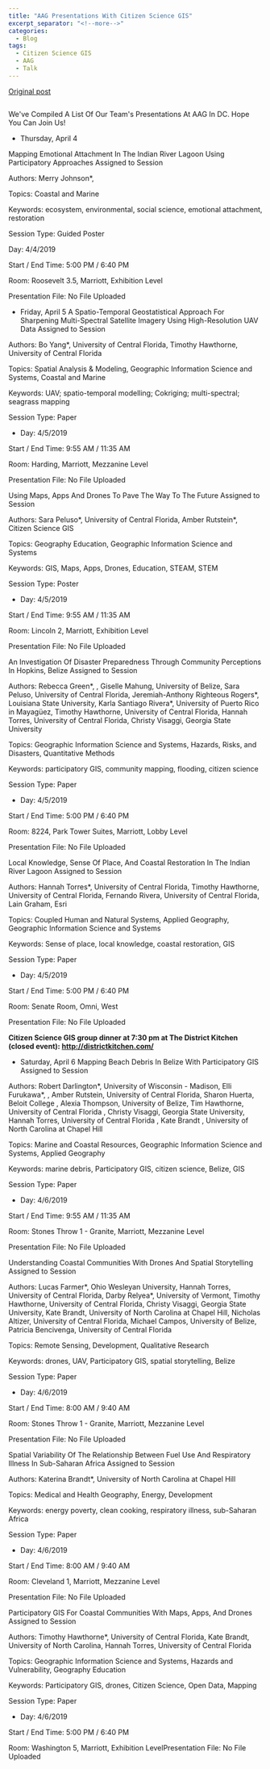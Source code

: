 ```yaml
---
title: "AAG Presentations With Citizen Science GIS"
excerpt_separator: "<!--more-->"
categories:
  - Blog
tags:
  - Citizen Science GIS
  - AAG
  - Talk
---
```

[Original post](https://www.citizensciencegis.org/blog/aag-presentations-with-citizen-science-gis)

<img src="{{ site.url }}{{ site.baseurl }}/assets/images/Posts/AAG.png" alt="">

We've Compiled A List Of Our Team's Presentations At AAG In DC. Hope You Can Join Us!


* Thursday, April 4

Mapping Emotional Attachment In The Indian River Lagoon Using Participatory Approaches
Assigned to Session

Authors: Merry Johnson*,

Topics: Coastal and Marine

Keywords: ecosystem, environmental, social science, emotional attachment, restoration

Session Type: Guided Poster

Day: 4/4/2019

Start / End Time: 5:00 PM / 6:40 PM

Room: Roosevelt 3.5, Marriott, Exhibition Level

Presentation File: No File Uploaded

* Friday, April 5
A Spatio-Temporal Geostatistical Approach For Sharpening Multi-Spectral Satellite Imagery Using High-Resolution UAV Data
Assigned to Session

Authors: Bo Yang*, University of Central Florida, Timothy Hawthorne, University of Central Florida

Topics: Spatial Analysis & Modeling, Geographic Information Science and Systems, Coastal and Marine

Keywords: UAV; spatio-temporal modelling; Cokriging; multi-spectral; seagrass mapping

Session Type: Paper

* Day: 4/5/2019

Start / End Time: 9:55 AM / 11:35 AM

Room: Harding, Marriott, Mezzanine Level

Presentation File: No File Uploaded

Using Maps, Apps And Drones To Pave The Way To The Future
Assigned to Session

Authors: Sara Peluso*, University of Central Florida, Amber Rutstein*, Citizen Science GIS

Topics: Geography Education, Geographic Information Science and Systems

Keywords: GIS, Maps, Apps, Drones, Education, STEAM, STEM

Session Type: Poster

* Day: 4/5/2019

Start / End Time: 9:55 AM / 11:35 AM

Room: Lincoln 2, Marriott, Exhibition Level

Presentation File: No File Uploaded

An Investigation Of Disaster Preparedness Through Community Perceptions In Hopkins, Belize
Assigned to Session

Authors: Rebecca Green*, , Giselle Mahung, University of Belize, Sara Peluso, University of Central Florida, Jeremiah-Anthony Righteous Rogers*, Louisiana State University, Karla Santiago Rivera*, University of Puerto Rico in Mayagüez, Timothy Hawthorne, University of Central Florida, Hannah Torres, University of Central Florida, Christy Visaggi, Georgia State University

Topics: Geographic Information Science and Systems, Hazards, Risks, and Disasters, Quantitative Methods

Keywords: participatory GIS, community mapping, flooding, citizen science

Session Type: Paper

* Day: 4/5/2019

Start / End Time: 5:00 PM / 6:40 PM

Room: 8224, Park Tower Suites, Marriott, Lobby Level

Presentation File: No File Uploaded

Local Knowledge, Sense Of Place, And Coastal Restoration In The Indian River Lagoon
Assigned to Session

Authors: Hannah Torres*, University of Central Florida, Timothy Hawthorne, University of Central Florida, Fernando Rivera, University of Central Florida, Lain Graham, Esri

Topics: Coupled Human and Natural Systems, Applied Geography, Geographic Information Science and Systems

Keywords: Sense of place, local knowledge, coastal restoration, GIS

Session Type: Paper

* Day: 4/5/2019

Start / End Time: 5:00 PM / 6:40 PM

Room: Senate Room, Omni, West

Presentation File: No File Uploaded

**Citizen Science GIS group dinner at 7:30 pm at The District Kitchen (closed event): http://districtkitchen.com/**

* Saturday, April 6
Mapping Beach Debris In Belize With Participatory GIS
Assigned to Session

Authors: Robert Darlington*, University of Wisconsin - Madison, Elli Furukawa*, , Amber Rutstein, University of Central Florida, Sharon Huerta, Beloit College , Alexia Thompson, University of Belize, Tim Hawthorne, University of Central Florida , Christy Visaggi, Georgia State University, Hannah Torres, University of Central Florida , Kate Brandt , University of North Carolina at Chapel Hill

Topics: Marine and Coastal Resources, Geographic Information Science and Systems, Applied Geography

Keywords: marine debris, Participatory GIS, citizen science, Belize, GIS

Session Type: Paper

* Day: 4/6/2019

Start / End Time: 9:55 AM / 11:35 AM

Room: Stones Throw 1 - Granite, Marriott, Mezzanine Level

Presentation File: No File Uploaded

Understanding Coastal Communities With Drones And Spatial Storytelling
Assigned to Session

Authors: Lucas Farmer*, Ohio Wesleyan University, Hannah Torres, University of Central Florida, Darby Relyea*, University of Vermont, Timothy Hawthorne, University of Central Florida, Christy Visaggi, Georgia State University, Kate Brandt, University of North Carolina at Chapel Hill, Nicholas Altizer, University of Central Florida, Michael Campos, University of Belize, Patricia Bencivenga, University of Central Florida

Topics: Remote Sensing, Development, Qualitative Research

Keywords: drones, UAV, Participatory GIS, spatial storytelling, Belize

Session Type: Paper

* Day: 4/6/2019

Start / End Time: 8:00 AM / 9:40 AM

Room: Stones Throw 1 - Granite, Marriott, Mezzanine Level

Presentation File: No File Uploaded

Spatial Variability Of The Relationship Between Fuel Use And Respiratory Illness In Sub-Saharan Africa
Assigned to Session

Authors: Katerina Brandt*, University of North Carolina at Chapel Hill

Topics: Medical and Health Geography, Energy, Development

Keywords: energy poverty, clean cooking, respiratory illness, sub-Saharan Africa

Session Type: Paper

* Day: 4/6/2019

Start / End Time: 8:00 AM / 9:40 AM

Room: Cleveland 1, Marriott, Mezzanine Level

Presentation File: No File Uploaded

Participatory GIS For Coastal Communities With Maps, Apps, And Drones
Assigned to Session

Authors: Timothy Hawthorne*, University of Central Florida, Kate Brandt, University of North Carolina, Hannah Torres, University of Central Florida

Topics: Geographic Information Science and Systems, Hazards and Vulnerability, Geography Education

Keywords: Participatory GIS, drones, Citizen Science, Open Data, Mapping

Session Type: Paper

* Day: 4/6/2019

Start / End Time: 5:00 PM / 6:40 PM

Room: Washington 5, Marriott, Exhibition LevelPresentation File: No File Uploaded